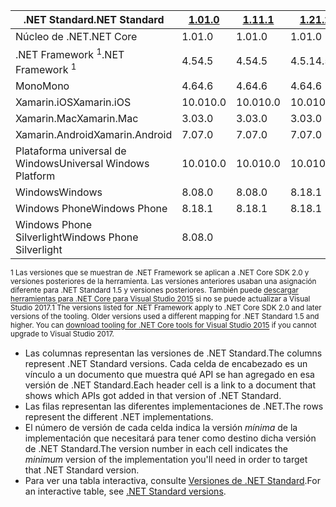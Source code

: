 | <span data-ttu-id="ea6a5-101">.NET Standard</span><span class="sxs-lookup"><span data-stu-id="ea6a5-101">.NET Standard</span></span>              | <span data-ttu-id="ea6a5-102">[1.0]</span><span class="sxs-lookup"><span data-stu-id="ea6a5-102">[1.0]</span></span> | <span data-ttu-id="ea6a5-103">[1.1]</span><span class="sxs-lookup"><span data-stu-id="ea6a5-103">[1.1]</span></span>  | <span data-ttu-id="ea6a5-104">[1.2]</span><span class="sxs-lookup"><span data-stu-id="ea6a5-104">[1.2]</span></span> | <span data-ttu-id="ea6a5-105">[1.3]</span><span class="sxs-lookup"><span data-stu-id="ea6a5-105">[1.3]</span></span> | <span data-ttu-id="ea6a5-106">[1.4]</span><span class="sxs-lookup"><span data-stu-id="ea6a5-106">[1.4]</span></span> | <span data-ttu-id="ea6a5-107">[1.5]</span><span class="sxs-lookup"><span data-stu-id="ea6a5-107">[1.5]</span></span>      | <span data-ttu-id="ea6a5-108">[1.6]</span><span class="sxs-lookup"><span data-stu-id="ea6a5-108">[1.6]</span></span>      | <span data-ttu-id="ea6a5-109">[2.0]</span><span class="sxs-lookup"><span data-stu-id="ea6a5-109">[2.0]</span></span>      |
|----------------------------|-------|--------|-------|-------|-------|------------|------------|------------|
| <span data-ttu-id="ea6a5-110">Núcleo de .NET</span><span class="sxs-lookup"><span data-stu-id="ea6a5-110">.NET Core</span></span>                  | <span data-ttu-id="ea6a5-111">1.0</span><span class="sxs-lookup"><span data-stu-id="ea6a5-111">1.0</span></span>   | <span data-ttu-id="ea6a5-112">1.0</span><span class="sxs-lookup"><span data-stu-id="ea6a5-112">1.0</span></span>    | <span data-ttu-id="ea6a5-113">1.0</span><span class="sxs-lookup"><span data-stu-id="ea6a5-113">1.0</span></span>   | <span data-ttu-id="ea6a5-114">1.0</span><span class="sxs-lookup"><span data-stu-id="ea6a5-114">1.0</span></span>   | <span data-ttu-id="ea6a5-115">1.0</span><span class="sxs-lookup"><span data-stu-id="ea6a5-115">1.0</span></span>   | <span data-ttu-id="ea6a5-116">1.0</span><span class="sxs-lookup"><span data-stu-id="ea6a5-116">1.0</span></span>        | <span data-ttu-id="ea6a5-117">1.0</span><span class="sxs-lookup"><span data-stu-id="ea6a5-117">1.0</span></span>        | <span data-ttu-id="ea6a5-118">2.0</span><span class="sxs-lookup"><span data-stu-id="ea6a5-118">2.0</span></span>        |
| <span data-ttu-id="ea6a5-119">.NET Framework <sup>1</sup></span><span class="sxs-lookup"><span data-stu-id="ea6a5-119">.NET Framework <sup>1</sup></span></span>| <span data-ttu-id="ea6a5-120">4.5</span><span class="sxs-lookup"><span data-stu-id="ea6a5-120">4.5</span></span>   | <span data-ttu-id="ea6a5-121">4.5</span><span class="sxs-lookup"><span data-stu-id="ea6a5-121">4.5</span></span>    | <span data-ttu-id="ea6a5-122">4.5.1</span><span class="sxs-lookup"><span data-stu-id="ea6a5-122">4.5.1</span></span> | <span data-ttu-id="ea6a5-123">4.6</span><span class="sxs-lookup"><span data-stu-id="ea6a5-123">4.6</span></span>   | <span data-ttu-id="ea6a5-124">4.6.1</span><span class="sxs-lookup"><span data-stu-id="ea6a5-124">4.6.1</span></span> | <span data-ttu-id="ea6a5-125">4.6.1</span><span class="sxs-lookup"><span data-stu-id="ea6a5-125">4.6.1</span></span>      | <span data-ttu-id="ea6a5-126">4.6.1</span><span class="sxs-lookup"><span data-stu-id="ea6a5-126">4.6.1</span></span>      | <span data-ttu-id="ea6a5-127">4.6.1</span><span class="sxs-lookup"><span data-stu-id="ea6a5-127">4.6.1</span></span>      |
| <span data-ttu-id="ea6a5-128">Mono</span><span class="sxs-lookup"><span data-stu-id="ea6a5-128">Mono</span></span>                       | <span data-ttu-id="ea6a5-129">4.6</span><span class="sxs-lookup"><span data-stu-id="ea6a5-129">4.6</span></span>   | <span data-ttu-id="ea6a5-130">4.6</span><span class="sxs-lookup"><span data-stu-id="ea6a5-130">4.6</span></span>    | <span data-ttu-id="ea6a5-131">4.6</span><span class="sxs-lookup"><span data-stu-id="ea6a5-131">4.6</span></span>   | <span data-ttu-id="ea6a5-132">4.6</span><span class="sxs-lookup"><span data-stu-id="ea6a5-132">4.6</span></span>   | <span data-ttu-id="ea6a5-133">4.6</span><span class="sxs-lookup"><span data-stu-id="ea6a5-133">4.6</span></span>   | <span data-ttu-id="ea6a5-134">4.6</span><span class="sxs-lookup"><span data-stu-id="ea6a5-134">4.6</span></span>        | <span data-ttu-id="ea6a5-135">4.6</span><span class="sxs-lookup"><span data-stu-id="ea6a5-135">4.6</span></span>        | <span data-ttu-id="ea6a5-136">5.4</span><span class="sxs-lookup"><span data-stu-id="ea6a5-136">5.4</span></span>        |
| <span data-ttu-id="ea6a5-137">Xamarin.iOS</span><span class="sxs-lookup"><span data-stu-id="ea6a5-137">Xamarin.iOS</span></span>                | <span data-ttu-id="ea6a5-138">10.0</span><span class="sxs-lookup"><span data-stu-id="ea6a5-138">10.0</span></span>  | <span data-ttu-id="ea6a5-139">10.0</span><span class="sxs-lookup"><span data-stu-id="ea6a5-139">10.0</span></span>   | <span data-ttu-id="ea6a5-140">10.0</span><span class="sxs-lookup"><span data-stu-id="ea6a5-140">10.0</span></span>  | <span data-ttu-id="ea6a5-141">10.0</span><span class="sxs-lookup"><span data-stu-id="ea6a5-141">10.0</span></span>  | <span data-ttu-id="ea6a5-142">10.0</span><span class="sxs-lookup"><span data-stu-id="ea6a5-142">10.0</span></span>  | <span data-ttu-id="ea6a5-143">10.0</span><span class="sxs-lookup"><span data-stu-id="ea6a5-143">10.0</span></span>       | <span data-ttu-id="ea6a5-144">10.0</span><span class="sxs-lookup"><span data-stu-id="ea6a5-144">10.0</span></span>       | <span data-ttu-id="ea6a5-145">10.14</span><span class="sxs-lookup"><span data-stu-id="ea6a5-145">10.14</span></span>      |
| <span data-ttu-id="ea6a5-146">Xamarin.Mac</span><span class="sxs-lookup"><span data-stu-id="ea6a5-146">Xamarin.Mac</span></span>                | <span data-ttu-id="ea6a5-147">3.0</span><span class="sxs-lookup"><span data-stu-id="ea6a5-147">3.0</span></span>   | <span data-ttu-id="ea6a5-148">3.0</span><span class="sxs-lookup"><span data-stu-id="ea6a5-148">3.0</span></span>    | <span data-ttu-id="ea6a5-149">3.0</span><span class="sxs-lookup"><span data-stu-id="ea6a5-149">3.0</span></span>   | <span data-ttu-id="ea6a5-150">3.0</span><span class="sxs-lookup"><span data-stu-id="ea6a5-150">3.0</span></span>   | <span data-ttu-id="ea6a5-151">3.0</span><span class="sxs-lookup"><span data-stu-id="ea6a5-151">3.0</span></span>   | <span data-ttu-id="ea6a5-152">3.0</span><span class="sxs-lookup"><span data-stu-id="ea6a5-152">3.0</span></span>        | <span data-ttu-id="ea6a5-153">3.0</span><span class="sxs-lookup"><span data-stu-id="ea6a5-153">3.0</span></span>        | <span data-ttu-id="ea6a5-154">3.8</span><span class="sxs-lookup"><span data-stu-id="ea6a5-154">3.8</span></span>        |
| <span data-ttu-id="ea6a5-155">Xamarin.Android</span><span class="sxs-lookup"><span data-stu-id="ea6a5-155">Xamarin.Android</span></span>            | <span data-ttu-id="ea6a5-156">7.0</span><span class="sxs-lookup"><span data-stu-id="ea6a5-156">7.0</span></span>   | <span data-ttu-id="ea6a5-157">7.0</span><span class="sxs-lookup"><span data-stu-id="ea6a5-157">7.0</span></span>    | <span data-ttu-id="ea6a5-158">7.0</span><span class="sxs-lookup"><span data-stu-id="ea6a5-158">7.0</span></span>   | <span data-ttu-id="ea6a5-159">7.0</span><span class="sxs-lookup"><span data-stu-id="ea6a5-159">7.0</span></span>   | <span data-ttu-id="ea6a5-160">7.0</span><span class="sxs-lookup"><span data-stu-id="ea6a5-160">7.0</span></span>   | <span data-ttu-id="ea6a5-161">7.0</span><span class="sxs-lookup"><span data-stu-id="ea6a5-161">7.0</span></span>        | <span data-ttu-id="ea6a5-162">7.0</span><span class="sxs-lookup"><span data-stu-id="ea6a5-162">7.0</span></span>        | <span data-ttu-id="ea6a5-163">8.0</span><span class="sxs-lookup"><span data-stu-id="ea6a5-163">8.0</span></span>        |
| <span data-ttu-id="ea6a5-164">Plataforma universal de Windows</span><span class="sxs-lookup"><span data-stu-id="ea6a5-164">Universal Windows Platform</span></span> | <span data-ttu-id="ea6a5-165">10.0</span><span class="sxs-lookup"><span data-stu-id="ea6a5-165">10.0</span></span>  | <span data-ttu-id="ea6a5-166">10.0</span><span class="sxs-lookup"><span data-stu-id="ea6a5-166">10.0</span></span>   | <span data-ttu-id="ea6a5-167">10.0</span><span class="sxs-lookup"><span data-stu-id="ea6a5-167">10.0</span></span>  | <span data-ttu-id="ea6a5-168">10.0</span><span class="sxs-lookup"><span data-stu-id="ea6a5-168">10.0</span></span>  | <span data-ttu-id="ea6a5-169">10.0</span><span class="sxs-lookup"><span data-stu-id="ea6a5-169">10.0</span></span>  | <span data-ttu-id="ea6a5-170">10.0.16299</span><span class="sxs-lookup"><span data-stu-id="ea6a5-170">10.0.16299</span></span> | <span data-ttu-id="ea6a5-171">10.0.16299</span><span class="sxs-lookup"><span data-stu-id="ea6a5-171">10.0.16299</span></span> | <span data-ttu-id="ea6a5-172">10.0.16299</span><span class="sxs-lookup"><span data-stu-id="ea6a5-172">10.0.16299</span></span> |
| <span data-ttu-id="ea6a5-173">Windows</span><span class="sxs-lookup"><span data-stu-id="ea6a5-173">Windows</span></span>                    | <span data-ttu-id="ea6a5-174">8.0</span><span class="sxs-lookup"><span data-stu-id="ea6a5-174">8.0</span></span>   | <span data-ttu-id="ea6a5-175">8.0</span><span class="sxs-lookup"><span data-stu-id="ea6a5-175">8.0</span></span>    | <span data-ttu-id="ea6a5-176">8.1</span><span class="sxs-lookup"><span data-stu-id="ea6a5-176">8.1</span></span>   |       |       |            |            |            |
| <span data-ttu-id="ea6a5-177">Windows Phone</span><span class="sxs-lookup"><span data-stu-id="ea6a5-177">Windows Phone</span></span>              | <span data-ttu-id="ea6a5-178">8.1</span><span class="sxs-lookup"><span data-stu-id="ea6a5-178">8.1</span></span>   | <span data-ttu-id="ea6a5-179">8.1</span><span class="sxs-lookup"><span data-stu-id="ea6a5-179">8.1</span></span>    | <span data-ttu-id="ea6a5-180">8.1</span><span class="sxs-lookup"><span data-stu-id="ea6a5-180">8.1</span></span>   |       |       |            |            |            |
| <span data-ttu-id="ea6a5-181">Windows Phone Silverlight</span><span class="sxs-lookup"><span data-stu-id="ea6a5-181">Windows Phone Silverlight</span></span>  | <span data-ttu-id="ea6a5-182">8.0</span><span class="sxs-lookup"><span data-stu-id="ea6a5-182">8.0</span></span>   |        |       |       |       |            |            |            |

<span data-ttu-id="ea6a5-183"><sup>1 Las versiones que se muestran de .NET Framework se aplican a .NET Core SDK 2.0 y versiones posteriores de la herramienta. Las versiones anteriores usaban una asignación diferente para .NET Standard 1.5 y versiones posteriores. También puede [descargar herramientas para .NET Core para Visual Studio 2015](https://github.com/dotnet/core/blob/master/release-notes/download-archive.md) si no se puede actualizar a Visual Studio 2017.</sup></span><span class="sxs-lookup"><span data-stu-id="ea6a5-183"><sup>1 The versions listed for .NET Framework apply to .NET Core SDK 2.0 and later versions of the tooling. Older versions used a different mapping for .NET Standard 1.5 and higher. You can [download tooling for .NET Core tools for Visual Studio 2015](https://github.com/dotnet/core/blob/master/release-notes/download-archive.md) if you cannot upgrade to Visual Studio 2017.</sup></span></span>

- <span data-ttu-id="ea6a5-184">Las columnas representan las versiones de .NET Standard.</span><span class="sxs-lookup"><span data-stu-id="ea6a5-184">The columns represent .NET Standard versions.</span></span> <span data-ttu-id="ea6a5-185">Cada celda de encabezado es un vínculo a un documento que muestra qué API se han agregado en esa versión de .NET Standard.</span><span class="sxs-lookup"><span data-stu-id="ea6a5-185">Each header cell is a link to a document that shows which APIs got added in that version of .NET Standard.</span></span>
- <span data-ttu-id="ea6a5-186">Las filas representan las diferentes implementaciones de .NET.</span><span class="sxs-lookup"><span data-stu-id="ea6a5-186">The rows represent the different .NET implementations.</span></span>
- <span data-ttu-id="ea6a5-187">El número de versión de cada celda indica la versión *mínima* de la implementación que necesitará para tener como destino dicha versión de .NET Standard.</span><span class="sxs-lookup"><span data-stu-id="ea6a5-187">The version number in each cell indicates the *minimum* version of the implementation you'll need in order to target that .NET Standard version.</span></span>
- <span data-ttu-id="ea6a5-188">Para ver una tabla interactiva, consulte [Versiones de .NET Standard](http://immo.landwerth.net/netstandard-versions/#).</span><span class="sxs-lookup"><span data-stu-id="ea6a5-188">For an interactive table, see [.NET Standard versions](http://immo.landwerth.net/netstandard-versions/#).</span></span>

[1.0]: https://github.com/dotnet/standard/blob/master/docs/versions/netstandard1.0.md
[1.1]: https://github.com/dotnet/standard/blob/master/docs/versions/netstandard1.1.md
[1.2]: https://github.com/dotnet/standard/blob/master/docs/versions/netstandard1.2.md
[1.3]: https://github.com/dotnet/standard/blob/master/docs/versions/netstandard1.3.md
[1.4]: https://github.com/dotnet/standard/blob/master/docs/versions/netstandard1.4.md
[1.5]: https://github.com/dotnet/standard/blob/master/docs/versions/netstandard1.5.md
[1.6]: https://github.com/dotnet/standard/blob/master/docs/versions/netstandard1.6.md
[2.0]: https://github.com/dotnet/standard/blob/master/docs/versions/netstandard2.0.md
